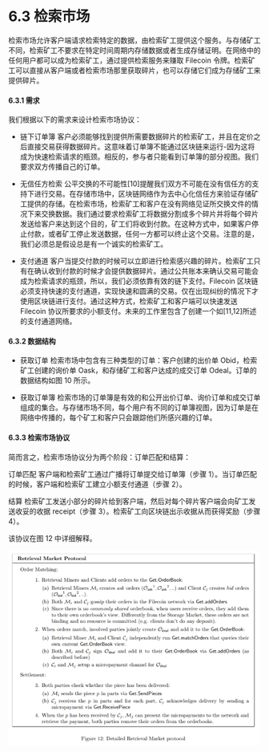 # 6.3 检索市场

检索市场允许客户端请求检索特定的数据，由检索矿工提供这个服务。与存储矿工不同，检索矿工不要求在特定时间周期内存储数据或者生成存储证明。在网络中的任何用户都可以成为检索矿工，通过提供检索服务来赚取 Filecoin 令牌。检索矿工可以直接从客户端或者检索市场那里获取碎片，也可以存储它们成为存储矿工来提供碎片。

#### 6.3.1 需求

我们根据以下的需求来设计检索市场协议：

*   链下订单簿 客户必须能够找到提供所需要数据碎片的检索矿工，并且在定价之后直接交易获得数据碎片。这意味着订单簿不能通过区块链来运行-因为这将成为快速检索请求的瓶颈。相反的，参与者只能看到订单簿的部分视图。我们要求双方传播自己的订单。

*   无信任方检索 公平交换的不可能性[10]提醒我们双方不可能在没有信任方的支持下进行交易。在存储市场中，区块链网络作为去中心化信任方来验证存储矿工提供的存储。在检索市场，检索矿工和客户在没有网络见证所交换文件的情况下来交换数据。我们通过要求检索矿工将数据分割成多个碎片并将每个碎片发送给客户来达到这个目的，矿工们将收到付款。在这种方式中，如果客户停止付款，或者矿工停止发送数据，任何一方都可以终止这个交易。注意的是，我们必须总是假设总是有一个诚实的检索矿工。

*   支付通道 客户当提交付款的时候可以立即进行检索感兴趣的碎片。检索矿工只有在确认收到付款的时候才会提供数据碎片。通过公共账本来确认交易可能会成为检索请求的瓶颈，所以，我们必须依靠有效的链下支付。Filecoin 区块链必须支持快速的支付通道，实现快速和圆满的交易。仅在出现纠纷的情况下才使用区块链进行支付。通过这种方式，检索矿工和客户端可以快速发送 Filecoin 协议所要求的小额支付。未来的工作里包含了创建一个如[11,12]所述的支付通道网络。

#### 6.3.2 数据结构

*   获取订单 检索市场中包含有三种类型的订单：客户创建的出价单 Obid，检索矿工创建的询价单 Oask，和存储矿工和客户达成的成交订单 Odeal。订单的数据结构如图 10 所示。

*   获取订单簿 检索市场的订单簿是有效的和公开出价订单、询价订单和成交订单组成的集合。与存储市场不同，每个用户有不同的订单簿视图，因为订单是在网络中传播的，每个矿工和客户只会跟踪他们所感兴趣的订单。

#### 6.3.3 检索市场协议

简而言之，检索市场协议分为两个阶段：订单匹配和结算：

订单匹配 客户端和检索矿工通过广播将订单提交给订单簿（步骤 1）。当订单匹配的时候，客户端和检索矿工建立小额支付通道（步骤 2）。

结算 检索矿工发送小部分的碎片给到客户端，然后对每个碎片客户端会向矿工发送收妥的收据 receipt（步骤 3）。检索矿工向区块链出示收据从而获得奖励（步骤 4）。

该协议在图 12 中详细解释。

![](img/f8afd0fcfff08989039a04fce28f52f7.jpg)
